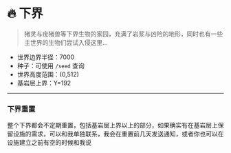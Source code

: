 # 🔥 下界

> 猪灵与疣猪兽等下界生物的家园，充满了岩浆与凶险的地形，同时也有一些主世界的生物们尝试入侵这里...

* 世界边界半径：7000
* 种子：可使用 `/seed` 查询
* 世界高度范围：(0,512)
* 基岩层上界：Y=192

***

### 下界重置

整个下界都会不定期重置，包括基岩层上界以上的部分，如果确实有在基岩层上保留设施的需求，可以和我单独联系，我会在重置前几天发送通知，或者你也可以在设施建立之前有空的时候和我说


